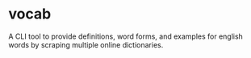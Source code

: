 # vocab
A CLI tool to provide definitions, word forms, and examples for english words by scraping multiple online dictionaries.

